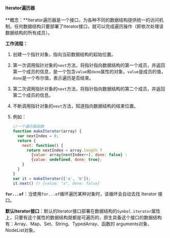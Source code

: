 #### Iterator遍历器

**概念：**Iterator遍历器是一个接口，为各种不同的数据结构提供统一的访问机制。任何数据结构只要部署了Iterator接口，就可以完成遍历操作（即依次处理该数据结构的所有成员）。

**工作流程：**

1. 创建一个指针对象，指向当前数据结构的起始位置。

2. 第一次调用指针对象的`next`方法，将指针指向数据结构的第一个成员，并返回第一个成员的信息，是一个包含`value`和`done`属性的对象，`value`是成员的值，`done`是一个布尔值，表示遍历是否结束。

3. 第二次调用指针对象的`next`方法，将指针指向数据结构的第二个成员，并返回第二个成员的信息。

4. 不断调用指针对象的`next`方法，知道指向数据结构的结束位置。

5. 例如：

   ```javascript
   //一个遍历器函数
   function makeIterator(array) {
     var nextIndex = 0;
     return {
       next: function() {
         return nextIndex < array.length ?
           {value: array[nextIndex++], done: false} :
           {value: undefined, done: true};
       }
     }
   }
   var it = makeIterator(['a', 'b']);
   it.next() // {value: "a", done: false}
   ```

**`for...of`**：当使用`for...of`循环遍历某种对象时，该循环会自动去找 Iterator 接口。

**默认Iterator接口**：默认的Iterator接口部署在数据结构的`Symbol.iterator`属性上，只要有这个属性的数据结构就都是可遍历的，原生具备这个接口的数据结构有：Array、Map、Set、String、TypedArray、函数的 arguments对象、NodeList对象。

